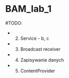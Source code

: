 # BAM_lab_1

#TODO:
- 2. Service - b, c
- 3. Broadcast receiver
- 4. Zapisywanie danych
- 5. ContentProvider
